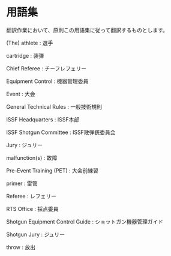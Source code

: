 # 用語集

翻訳作業において、原則この用語集に従って翻訳するものとします。

(The) athlete
:   選手

cartridge
:   装弾

Chief Referee
:   チーフレフェリー

Equipment Control
:   機器管理委員

Event
:   大会

General Technical Rules
:   一般技術規則

ISSF Headquarters
:   ISSF本部

ISSF Shotgun Committee
:   ISSF散弾銃委員会

Jury
:   ジュリー

malfunction(s)
:   故障

Pre-Event Training (PET)
:   大会前練習

primer
:   雷管

Referee
:   レフェリー

RTS Office
:   採点委員

Shotgun Equipment Control Guide
:   ショットガン機器管理ガイド

Shotgun Jury
:   ジュリー

throw
:   放出
